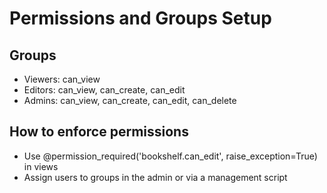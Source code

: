 # Permissions and Groups Setup

## Groups
- Viewers: can_view
- Editors: can_view, can_create, can_edit
- Admins: can_view, can_create, can_edit, can_delete

## How to enforce permissions
- Use @permission_required('bookshelf.can_edit', raise_exception=True) in views
- Assign users to groups in the admin or via a management script
